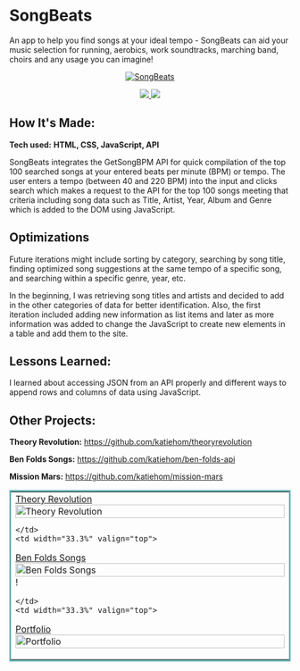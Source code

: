 # SongBeats

An app to help you find songs at your ideal tempo - 
SongBeats can aid your music selection for running, aerobics, work soundtracks, marching band, choirs and any usage you can imagine! 

<p align="center">
  <a href="https://songbeats.netlify.app/" target="_blank">
    <img src="https://user-images.githubusercontent.com/52755177/180622264-8a125f3c-29fe-46a7-8696-4ffd6c0f8ee8.gif" alt="SongBeats"/>
  </a>
</p>

<p align="center">
  <a href="https://github.com/katiehom/songbeats" target="_blank">
    <img src="https://img.shields.io/static/v1?label=|&message=REPO&color=1f1591&style=plastic&logo=github&logo-color=white"/>
  </a>  
  <a href="https://songbeats.netlify.app/" target="_blank">
    <img src="https://img.shields.io/static/v1?label=|&message=WEBSITE&color=c90c64&style=plastic&logo=netlify&logo-color=white"/>
  </a>
</p>


## How It's Made:

**Tech used:** <strong>HTML, CSS, JavaScript, API</strong>

SongBeats integrates the GetSongBPM API for quick compilation of the top 100 searched songs at your entered beats per minute (BPM) or tempo. The user enters a tempo (between 40 and 220 BPM) into the input and clicks search which makes a request to the API for the top 100 songs meeting that criteria including song data such as Title, Artist, Year, Album and Genre which is added to the DOM using JavaScript.

## Optimizations
Future iterations might include sorting by category, searching by song title, finding optimized song suggestions at the same tempo of a specific song, and searching within a specific genre, year, etc.

In the beginning, I was retrieving song titles and artists and decided to add in the other categories of data for better identification. Also, the first iteration included adding new information as list items and later as more information was added to change the JavaScript to create new elements in a table and add them to the site.

## Lessons Learned:

I learned about accessing JSON from an API properly and different ways to append rows and columns of data using JavaScript. 

## Other Projects:

**Theory Revolution:** https://github.com/katiehom/theoryrevolution

**Ben Folds Songs:** https://github.com/katiehom/ben-folds-api

**Mission Mars:** https://github.com/katiehom/mission-mars

<table bordercolor="#66b2b2">
  
  <tr>
    <td width="33.3%"  style="align:center;" valign="top">
<a target="_blank" href="https://github.com/katiehom/theoryrevolution">Theory Revolution</a>
        <br />
      <a target="_blank" href="https://github.com/katiehom/theoryrevolution">
            <img src="https://user-images.githubusercontent.com/52755177/180623254-aabc799d-839d-4643-8395-a124681663bf.gif" 
                 width="100%"  alt="Theory Revolution"/>
      </a>

    </td>
    <td width="33.3%" valign="top">
<a target="_blank" href="https://github.com/katiehom/ben-folds-api">Ben Folds Songs</a>
      <br />
        <a target="_blank" href="https://github.com/katiehom/ben-folds-api">
          <img src="https://user-images.githubusercontent.com/52755177/180623304-8d54d69a-5bdb-4b47-b4de-86aa759a98d9.gif" 
               width="100%" alt="Ben Folds Songs"/>
        </a>!

    </td>
    <td width="33.3%" valign="top">
<a target="_blank" href="https://github.com/katiehom/katie-hom">Portfolio</a>
        <br />
        <a target="_blank" href="https://github.com/katiehom/katie-hom">
          <img src="https://user-images.githubusercontent.com/52755177/180623330-a37ef1d7-363a-4c60-a376-71236f0de8d6.gif" 
               width="100%" alt="Portfolio"/>
        </a>
    </td>
  </tr>
</table>
